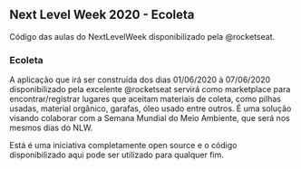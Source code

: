 ## Next Level Week 2020 - Ecoleta
Código das aulas do NextLevelWeek disponibilizado pela @rocketseat.

### Ecoleta
A aplicação que irá ser construída dos dias 01/06/2020 à 07/06/2020 disponibilizado pela excelente @rocketseat servirá como marketplace para encontrar/registrar lugares que aceitam materiais de coleta, como pilhas usadas, material orgânico, garafas, óleo usado entre outros.
É uma solução visando colaborar com a Semana Mundial do Meio Ambiente, que será nos mesmos dias do NLW.

Está é uma iniciativa completamente open source e o código disponibilizado aqui pode ser utilizado para qualquer fim.
